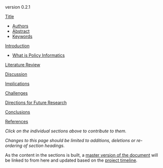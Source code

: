 version 0.2.1

[Title](0a_title.md)
- [Authors](0b_authors.md)
- [Abstract](0c_abstract.md)
- [Keywords](0d_keywords.md)

[Introduction](1_introduction.md)
- [What is Policy Informatics](1.1_whatispi.md)

[Literature Review](2_litreview.md)

[Discussion](3_discussion.md)

[Implications](4_implications.md)

[Challenges](5_challenges.md)

[Directions for Future Research](6_future.md)

[Conclusions](7_conclusion.md)

[References](8_references.md)

*Click on the individual sections above to contribute to them.*

*Changes to this page should be limited to additions, deletions or re-ordering of section headings.*

As the content in the sections is built, a [master version of the document](01_article.md) will be linked to from here and updated based on the [project timeline](https://github.com/ASU-CPI/honest-pi/blob/master/timeline.md).
